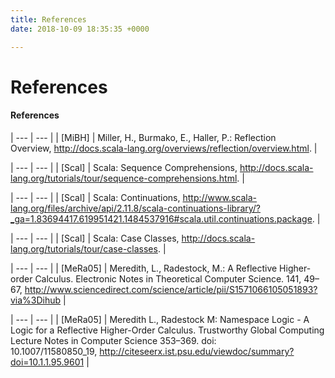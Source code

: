 ```yaml
---
title: References
date: 2018-10-09 18:35:35 +0000

---
```

# References

#### References

| --- | --- |
| \[MiBH\] | Miller, H., Burmako, E., Haller, P.: Reflection Overview, http://docs.scala-lang.org/overviews/reflection/overview.html. |

| --- | --- |
| \[Scal\] | Scala: Sequence Comprehensions, http://docs.scala-lang.org/tutorials/tour/sequence-comprehensions.html. |

| --- | --- |
| \[Scal\] | Scala: Continuations, http://www.scala-lang.org/files/archive/api/2.11.8/scala-continuations-library/?_ga=1.83694417.619951421.1484537916#scala.util.continuations.package. |

| --- | --- |
| \[Scal\] | Scala: Case Classes, http://docs.scala-lang.org/tutorials/tour/case-classes. |

| --- | --- |
| \[MeRa05\] | Meredith, L., Radestock, M.: A Reflective Higher-order Calculus. Electronic Notes in Theoretical Computer Science. 141, 49–67, http://www.sciencedirect.com/science/article/pii/S1571066105051893?via%3Dihub |

| --- | --- |
| \[MeRa05\] | Meredith L., Radestock M: Namespace Logic - A Logic for a Reflective Higher-Order Calculus. Trustworthy Global Computing Lecture Notes in Computer Science 353–369. doi: 10.1007/11580850_19, http://citeseerx.ist.psu.edu/viewdoc/summary?doi=10.1.1.95.9601 |
